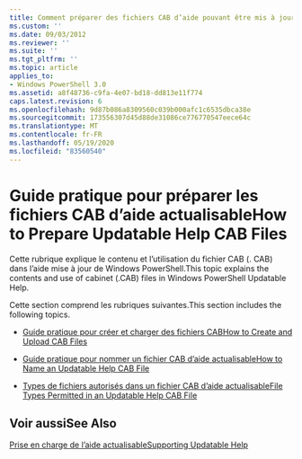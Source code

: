 ```yaml
---
title: Comment préparer des fichiers CAB d’aide pouvant être mis à jour | Microsoft Docs
ms.custom: ''
ms.date: 09/03/2012
ms.reviewer: ''
ms.suite: ''
ms.tgt_pltfrm: ''
ms.topic: article
applies_to:
- Windows PowerShell 3.0
ms.assetid: a8f48736-c9fa-4e07-bd18-dd813e11f774
caps.latest.revision: 6
ms.openlocfilehash: 9d87b086a8309560c039b000afc1c6535dbca38e
ms.sourcegitcommit: 173556307d45d88de31086ce776770547eece64c
ms.translationtype: MT
ms.contentlocale: fr-FR
ms.lasthandoff: 05/19/2020
ms.locfileid: "83560540"
---
```

# <a name="how-to-prepare-updatable-help-cab-files"></a><span data-ttu-id="08043-102">Guide pratique pour préparer les fichiers CAB d’aide actualisable</span><span class="sxs-lookup"><span data-stu-id="08043-102">How to Prepare Updatable Help CAB Files</span></span>

<span data-ttu-id="08043-103">Cette rubrique explique le contenu et l’utilisation du fichier CAB (. CAB) dans l’aide mise à jour de Windows PowerShell.</span><span class="sxs-lookup"><span data-stu-id="08043-103">This topic explains the contents and use of cabinet (.CAB) files in Windows PowerShell Updatable Help.</span></span>

<span data-ttu-id="08043-104">Cette section comprend les rubriques suivantes.</span><span class="sxs-lookup"><span data-stu-id="08043-104">This section includes the following topics.</span></span>

- [<span data-ttu-id="08043-105">Guide pratique pour créer et charger des fichiers CAB</span><span class="sxs-lookup"><span data-stu-id="08043-105">How to Create and Upload CAB Files</span></span>](./how-to-create-and-upload-cab-files.md)

- [<span data-ttu-id="08043-106">Guide pratique pour nommer un fichier CAB d’aide actualisable</span><span class="sxs-lookup"><span data-stu-id="08043-106">How to Name an Updatable Help CAB File</span></span>](./how-to-name-an-updatable-help-cab-file.md)

- [<span data-ttu-id="08043-107">Types de fichiers autorisés dans un fichier CAB d’aide actualisable</span><span class="sxs-lookup"><span data-stu-id="08043-107">File Types Permitted in an Updatable Help CAB File</span></span>](./file-types-permitted-in-an-updatable-help-cab-file.md)

## <a name="see-also"></a><span data-ttu-id="08043-108">Voir aussi</span><span class="sxs-lookup"><span data-stu-id="08043-108">See Also</span></span>

[<span data-ttu-id="08043-109">Prise en charge de l’aide actualisable</span><span class="sxs-lookup"><span data-stu-id="08043-109">Supporting Updatable Help</span></span>](./supporting-updatable-help.md)
